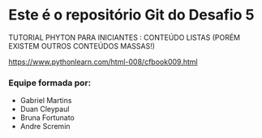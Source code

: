  # Este é o repositório Git do Desafio 5

TUTORIAL PHYTON PARA INICIANTES : CONTEÚDO LISTAS  (PORÉM EXISTEM OUTROS CONTEÚDOS MASSAS!)


https://www.pythonlearn.com/html-008/cfbook009.html
 
 ### Equipe formada por:
  * Gabriel Martins
  * Duan Cleypaul
  * Bruna Fortunato
  * Andre Scremin
